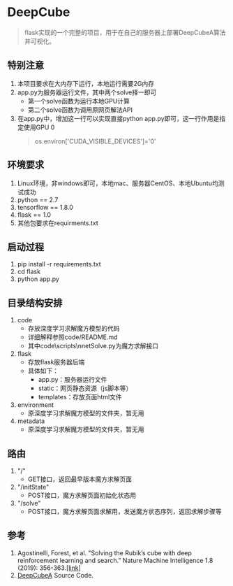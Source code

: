 # DeepCube
> flask实现的一个完整的项目，用于在自己的服务器上部署DeepCubeA算法并可视化。
## 特别注意
1. 本项目要求在大内存下运行，本地运行需要2G内存
2. app.py为服务器运行文件，其中两个solve择一即可
    - 第一个solve函数为运行本地GPU计算
    - 第二个solve函数为调用原网页解法API
3. 在app.py中，增加这一行可以实现直接python app.py即可，这一行作用是指定使用GPU 0
    >os.environ['CUDA_VISIBLE_DEVICES']='0'
    
## 环境要求
1. Linux环境，非windows即可，本地mac、服务器CentOS、本地Ubuntu均测试成功
2. python == 2.7
3. tensorflow == 1.8.0
4. flask == 1.0
5. 其他包要求在requirments.txt

## 启动过程
1. pip install -r requirements.txt
2. cd flask
3. python app.py

## 目录结构安排
1. code
    - 存放深度学习求解魔方模型的代码
    - 详细解释参照code/README.md
    - 其中code\scripts\nnetSolve.py为魔方求解接口
2. flask
    - 存放flask服务器后端
    - 具体如下：
        - app.py：服务器运行文件
        - static：网页静态资源（js脚本等）
        - templates：存放页面html文件
3. environment
    - 原深度学习求解魔方模型的文件夹，暂无用
4. metadata
    - 原深度学习求解魔方模型的文件夹，暂无用
  
## 路由
1. "/"
    - GET接口，返回最早版本魔方求解页面
2. "/initState"
    - POST接口，魔方求解页面初始化状态用
3. "/solve"
    - POST接口，魔方求解页面求解用，发送魔方状态序列，返回求解步骤等
    
## 参考
1. Agostinelli, Forest, et al. "Solving the Rubik’s cube with deep reinforcement learning and search." Nature Machine Intelligence 1.8 (2019): 356-363.[[link]](https://www.nature.com/articles/s42256-019-0070-z.epdf?shared_access_token=-pCSsZa_J9bM8VyXLZLRctRgN0jAjWel9jnR3ZoTv0Osb8UCgUm5AQaSCMHWqWzsyV3KBcb13SAW-9IL1pAGd1HcSk40JSEjhoaBAi0ePvYh_5Dul6LvK0oJY1KI0ULo9O9HCut_y7aCTc93Th8m5g%3D%3D)
2. [DeepCubeA](https://codeocean.com/capsule/5723040/tree/v1) Source Code.
